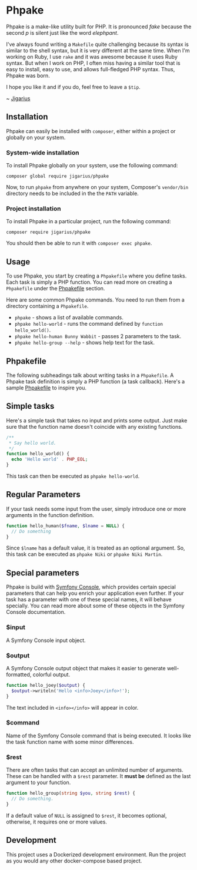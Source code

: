 # Phpake

Phpake is a make-like utility built for PHP. It is pronounced *fake* because
the second *p* is silent just like the word *elephpant*.

I've always found writing a `Makefile` quite challenging because its syntax
is similar to the shell syntax, but it is very different at the same time.
When I'm working on Ruby, I use `rake` and it was awesome because it uses
Ruby syntax. But when I work on PHP, I often miss having a similar tool that
is easy to install, easy to use, and allows full-fledged PHP syntax. Thus,
Phpake was born.

I hope you like it and if you do, feel free to leave a `$tip`.

~ [Jigarius](https://jigarius.com/)

## Installation

Phpake can easily be installed with `composer`, either within a project or
globally on your system.

### System-wide installation

To install Phpake globally on your system, use the following command:

    composer global require jigarius/phpake

Now, to run `phpake` from anywhere on your system, Composer's
`vendor/bin` directory needs to be included in the the `PATH` variable.

### Project installation

To install Phpake in a particular project, run the following command:

    composer require jigarius/phpake

You should then be able to run it with `composer exec phpake`.

## Usage

To use Phpake, you start by creating a `Phpakefile` where you define tasks.
Each task is simply a PHP function. You can read more on creating a
`Phpakefile` under the [Phpakefile](#Phpakefile) section.

Here are some common Phpake commands. You need to run them from a directory
containing a `Phpakefile`.

- `phpake` - shows a list of available commands.
- `phpake hello-world` - runs the command defined by `function hello_world()`.
- `phpake hello-human Bunny Wabbit` - passes 2 parameters to the task.
- `phpake hello-group --help` - shows help text for the task.

## Phpakefile

The following subheadings talk about writing tasks in a `Phpakefile`. A
Phpake task definition is simply a PHP function (a task callback). Here's
a sample [Phpakefile](Phpakefile) to inspire you.

## Simple tasks

Here's a simple task that takes no input and prints some output. Just make
sure that the function name doesn't coincide with any existing functions.

```php
/**
 * Say hello world.
 */
function hello_world() {
  echo 'Hello world' . PHP_EOL;
}
```

This task can then be executed as `phpake hello-world`.

## Regular Parameters

If your task needs some input from the user, simply introduce one or more
arguments in the function definition.

```php
function hello_human($fname, $lname = NULL) {
  // Do something
}
```

Since `$lname` has a default value, it is treated as an optional argument. So,
this task can be executed as `phpake Niki` or `phpake Niki Martin`.

## Special parameters

Phpake is build with [Symfony Console](https://symfony.com/doc/current/components/console.html),
which provides certain special parameters that can help you enrich your
application even further. If your task has a  parameter with one of these
special names, it will behave specially. You can read more about some of these
objects in the Symfony Console documentation.

### $input

A Symfony Console input object.

### $output

A Symfony Console output object that makes it easier to generate
well-formatted, colorful output.

```php
function hello_joey($output) {
  $output->writeln('Hello <info>Joey</info>!');
}
```

The text included in `<info></info>` will appear in color.

### $command

Name of the Symfony Console command that is being executed. It looks like the
task function name with some minor differences.

### $rest

There are often tasks that can accept an unlimited number of arguments. These
can be handled with a `$rest` parameter. It **must be** defined as the last
argument to your function.

```php
function hello_group(string $you, string $rest) {
  // Do something.
}
```

If a default value of `NULL` is assigned to `$rest`, it becomes optional,
otherwise, it requires one or more values.

## Development

This project uses a Dockerized development environment. Run the project as
you would any other docker-compose based project.
